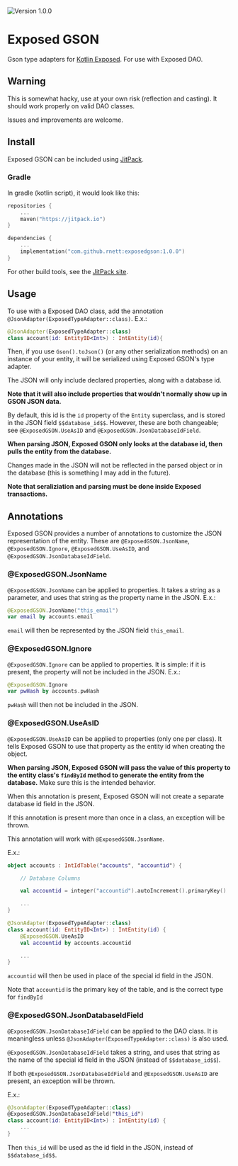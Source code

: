 ![Version 1.0.0](https://img.shields.io/badge/version-1.0.0-green.svg)

# Exposed GSON

Gson type adapters for [Kotlin Exposed](https://github.com/JetBrains/Exposed).
For use with Exposed DAO.

## Warning
This is somewhat hacky, use at your own risk (reflection and casting).
It should work properly on valid DAO classes.

Issues and improvements are welcome.

## Install

Exposed GSON can be included using [JitPack](https://jitpack.io/#rnett/exposedgson).

### Gradle
In gradle (kotlin script), it would look like this:
```kotlin
repositories {
    ...
    maven("https://jitpack.io")
}

dependencies {
    ...
    implementation("com.github.rnett:exposedgson:1.0.0")
}
```

For other build tools, see the [JitPack site](https://jitpack.io/#rnett/exposedgson).

## Usage
To use with a Exposed DAO class, add the annotation `@JsonAdapter(ExposedTypeAdapter::class)`.
E.x.:
```kotlin
@JsonAdapter(ExposedTypeAdapter::class)
class account(id: EntityID<Int>) : IntEntity(id){
```

Then, if you use `Gson().toJson()` (or any other serialization methods) on an instance of your entity,
it will be serialized using Exposed GSON's type adapter.

The JSON will only include declared properties, along with a database id.

**Note that it will also include properties that wouldn't normally show up in GSON JSON data.**

By default, this id is the `id` property of the `Entity` superclass, and is stored in the JSON field `$$database_id$$`.
However, these are both changeable; see `@ExposedGSON.UseAsID` and `@ExposedGSON.JsonDatabaseIdField`.

**When parsing JSON, Exposed GSON only looks at the database id, then pulls the entity from the database.**

Changes made in the JSON will not be reflected in the parsed object or in the database (this is something I may add in the future).

**Note that seraliziation and parsing must be done inside Exposed transactions.**

## Annotations

Exposed GSON provides a number of annotations to customize the JSON representation of the entity.
These are `@ExposedGSON.JsonName`, `@ExposedGSON.Ignore`, `@ExposedGSON.UseAsID`, and `@ExposedGSON.JsonDatabaseIdField`.

### @ExposedGSON.JsonName

`@ExposedGSON.JsonName` can be applied to properties.
It takes a string as a parameter, and uses that string as the property name in the JSON.
E.x.:
```kotlin
@ExposedGSON.JsonName("this_email")
var email by accounts.email
```
`email` will then be represented by the JSON field `this_email`.

### @ExposedGSON.Ignore

`@ExposedGSON.Ignore` can be applied to properties.
It is simple: if it is present, the property will not be included in the JSON.
E.x.:
```kotlin
@ExposedGSON.Ignore
var pwHash by accounts.pwHash
```
`pwHash` will then not be included in the JSON.

### @ExposedGSON.UseAsID

`@ExposedGSON.UseAsID` can be applied to properties (only one per class).
It tells Exposed GSON to use that property as the entity id when creating the object.

**When parsing JSON, Exposed GSON will pass the value of this property to the entity class's `findById` method to generate the entity from the database.**
Make sure this is the intended behavior.

When this annotation is present, Exposed GSON will not create a separate database id field in the JSON.

If this annotation is present more than once in a class, an exception will be thrown.

This annotation will work with `@ExposedGSON.JsonName`.

E.x.:
```kotlin
object accounts : IntIdTable("accounts", "accountid") {

    // Database Columns

    val accountid = integer("accountid").autoIncrement().primaryKey()

    ...
}

@JsonAdapter(ExposedTypeAdapter::class)
class account(id: EntityID<Int>) : IntEntity(id) {
    @ExposedGSON.UseAsID
    val accountid by accounts.accountid

    ...
}
```

`accountid` will then be used in place of the special id field in the JSON.

Note that `accountid` is the primary key of the table, and is the correct type for `findById`

### @ExposedGSON.JsonDatabaseIdField
`@ExposedGSON.JsonDatabaseIdField` can be applied to the DAO class.
It is meaningless unless `@JsonAdapter(ExposedTypeAdapter::class)` is also used.

`@ExposedGSON.JsonDatabaseIdField` takes a string, and uses that string as the name of the special id field in the JSON (instead of `$$database_id$$`).

If both `@ExposedGSON.JsonDatabaseIdField` and `@ExposedGSON.UseAsID` are present, an exception will be thrown.

E.x.:
```kotlin
@JsonAdapter(ExposedTypeAdapter::class)
@ExposedGSON.JsonDatabaseIdField("this_id")
class account(id: EntityID<Int>) : IntEntity(id) {
    ...
}
```
Then `this_id` will be used as the id field in the JSON, instead of `$$database_id$$`.
